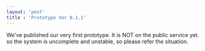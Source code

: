 ```yaml
---
layout: 'post'
title : 'Prototype Ver 0.1.1'
---
```


We've published our very first prototype.
It is NOT on the public service yet. so the system is uncomplete and unstable, so please refer the situation.
